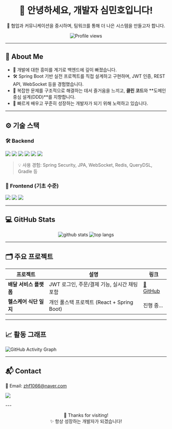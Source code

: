 <h1 align="center">👋 안녕하세요, 개발자 심민호입니다!</h1>

<p align="center">
  🧩 협업과 커뮤니케이션을 중시하며, 팀워크를 통해 더 나은 시스템을 만들고자 합니다.<br>
</p>

<p align="center">
  <img src="https://komarev.com/ghpvc/?username=minhoo2&color=blue" alt="Profile views" />
</p>

---

## 📌 About Me
- 🚀 개발에 대한 흥미를 계기로 백엔드에 깊이 빠졌습니다.
- 🛠️ Spring Boot 기반 실전 프로젝트를 직접 설계하고 구현하며, JWT 인증, REST API, WebSocket 등을 경험했습니다.
- 🧠 복잡한 문제를 구조적으로 해결하는 데서 즐거움을 느끼고, **클린 코드**와 **도메인 중심 설계(DDD)**를 지향합니다.
- 🌱 빠르게 배우고 꾸준히 성장하는 개발자가 되기 위해 노력하고 있습니다.

---

## ⚙ 기술 스택

### 🛠️ Backend
<p>
  <img src="https://img.shields.io/badge/Java-007396?style=flat&logo=java&logoColor=white"/>
  <img src="https://img.shields.io/badge/Spring%20Boot-6DB33F?style=flat&logo=spring-boot&logoColor=white"/>
  <img src="https://img.shields.io/badge/MySQL-4479A1?style=flat&logo=mysql&logoColor=white"/>
  <img src="https://img.shields.io/badge/MariaDB-003545?style=flat&logo=MariaDB&logoColor=white"/>
  <img src="https://img.shields.io/badge/JWT-black?style=flat&logo=json-web-tokens&logoColor=white"/>
  <img src="https://img.shields.io/badge/Git-F05032?style=flat&logo=git&logoColor=white"/>
</p>

> 💡 사용 경험: Spring Security, JPA, WebSocket, Redis, QueryDSL, Gradle 등

### 🎨 Frontend (기초 수준)
<p>
  <img src="https://img.shields.io/badge/HTML-E34F26?style=flat&logo=html5&logoColor=white"/>
  <img src="https://img.shields.io/badge/CSS-1572B6?style=flat&logo=css3&logoColor=white"/>
  <img src="https://img.shields.io/badge/JavaScript-F7DF1E?style=flat&logo=javascript&logoColor=black"/>
</p>

---

## 💻 GitHub Stats

<p align="center">
  <img src="https://github-readme-stats.vercel.app/api?username=minhoo2&show_icons=true&theme=tokyonight" alt="github stats" />
  <img src="https://github-readme-stats.vercel.app/api/top-langs/?username=minhoo2&layout=compact&theme=tokyonight" alt="top langs" />
</p>

---

## 🗂 주요 프로젝트
| 프로젝트 | 설명 | 링크 |
|----------|------|------|
| **배달 서비스 플랫폼** | JWT 로그인, 주문/결제 기능, 실시간 채팅 포함 | [🔗 GitHub](https://github.com/사용자명/레포명) |
| **헬스케어 식단 일지** | 개인 풀스택 프로젝트 (React + Spring Boot) | 진행 중... |

---

## 📈 활동 그래프
![GitHub Activity Graph](https://github-readme-activity-graph.vercel.app/graph?username=minhoo2&theme=github)

---

## 📬 Contact  
📧 Email: [zhf1066@naver.com](mailto:zhf1066@naver.com)

<p>
  <a href="https://your-notion-link.com" target="_blank">
    <img src="https://img.shields.io/badge/📘 Notion-Portfolio-blue?style=flat-square&logo=notion&logoColor=white"/>
  </a>
</p>
---

<p align="center">
  🙌 Thanks for visiting! <br/>
  ✨ 항상 성장하는 개발자가 되겠습니다!
</p>
